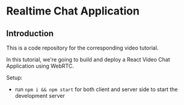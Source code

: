 # Realtime Chat Application

<!-- ![Video Chat](https://i.ibb.co/7WZRLD1/122.jpg) -->

## Introduction
This is a code repository for the corresponding video tutorial. 

In this tutorial, we're going to build and deploy a React Video Chat Application using WebRTC.

Setup:
- run ```npm i && npm start``` for both client and server side to start the development server
